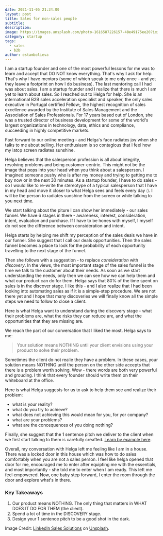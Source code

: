 ```yaml
---
date: 2021-11-05 21:34:00
layout: post
title: Sales for non-sales people
subtitle:
description: 
image: https://images.unsplash.com/photo-1616587226157-48e49175ee20?ixid=MnwxMjA3fDB8MHxwaG90by1wYWdlfHx8fGVufDB8fHx8&ixlib=rb-1.2.1&auto=format&fit=crop&w=1170&q=80
category: startup
tags:
  - sales
  - b2b
author: estambolieva
---
```


I am a startup founder and one of the most powerful lessons for me was to learn and accept that DO NOT know everything. That's why I ask for help. That's why I have mentors (some of which speak to me only once - and yet they leave a footprint on how I do business). The last mentoring call I had was about sales. I am a startup founder and I realize that there is much I am yet to learn about sales. So I reached out to Helga for help. She is an international B2B sales acceleration specialist and speaker, the only sales executive in Portugal certified Fellow;, the highest recognition of sales excellence awarded by the Institute of Sales Management and the Association of Sales Professionals. For 17 years based out of London, she was a trusted director of business development for some of the world's largest organizations in technology, data, ethics and compliance, succeeding in highly competitive markets.

Fast forward to our online meeting - and Helga's face radiates joy when she talks to me about selling. Her enthusiasm is so contagious that I feel how my latop screen radiates sunshine. 

Helga believes that the salesperson profession is all about integrity, resolving problems and being customer-centric. This might not be the image that pops into your head when you think about a salesperson. I imagined someone pushy who is after my money and trying to getting me to buy now or in the next 30 minutes. As a startup founder, I have to do sales - so I would like to re-write the stereotype of a typical salesperson that I have in my head and move it closer to what Helga sees and feels every day :). I will be the person to radiates sunshine from the screen or while talking to you next time.

We start talking about the piture I can show her immediately - our sales funnel. We have 6 stages in there - awareness, interest, consideration, intent, evaluation and purchase. If I have to be hones with myself, I myself do not see the difference between consideration and intent. 

Helga starts by helping me shift my perception of the sales deals we have in our funnel. She suggest that I call our deals opportunities. Then the sales funnel becomes a place to look for the probability of each opportunity travelling to the next stage of the funnel. 

Then she follows with a suggestion - to replace *consideration* with *discovery*. In the views, the most important stage of the sales funnel is the time we talk to the customer about their needs. As soon as we start understanding the needs, only then we can see how we can help them and what our product can do for them. Helga says that 80% of the time spent on sales is in the discover stage. I like this - and I also realize that I had been looking into automating sales as if it is a simple-step procedure. We are not there yet and I hope that many discoveries we will finally know all the simple steps we need to follow to close a client. 

Here is what Helga want to understand during the discovery stage - what their problems are, what the risks they can reduce are, and what the opportunities that they are missing are.

We reach the part of our conversation that I liked the most. Helga says to me:

> Your solution means NOTHING until your client envisions using your product to solve their problem. 

Sometimes the client do not realie they have a problem. In these cases, your solution means NOTHING until the person on the other side accepts that there is a problem worth solving. Wow - there words are both very powerful and grouding. I think that every founder should write them on their whiteboard at the office. 

Here is what Helga suggests for us to ask to help them see and realize their problem:
* what is your reality?
* what do you try to achieve?
* what does not achieving this would mean for you, for yor company?
* what are your problems?
* what are the concequences of you doing nothing?

Finally, she suggest that the 1 sentence pitch we deliver to the client when we first start talking to them is carefully creafted. [Learn by example here](https://katstam.com/craft-1-sentence-sales-pitch/).

Overall, my conversation with Helga left me feeling like I am in a house. There was a locked door in this house which was how to do sales comfortably when you are not a sales person. I feel like helga opened that door for me, encouraged me to enter after equipting me with the essentials, and most importantly - she told me to enter when I am ready. This left me feel empowered. Now, one baby step forward, I enter the room through the door and explore what's in there. 

### Key Takeaways

1. Our product means NOTHING. The only thing that matters in WHAT DOES IT DO FOR THEM (the client).
2. Spend a lot of time in the DISCOVERY stage.
3. Design your 1 sentence pitch to be a good shot in the dark.

Image Credit:
<a href="https://unsplash.com/@linkedinsalesnavigator">LinkedIn Sales Solutions</a> on [Unsplash](https://unsplash.com/).

